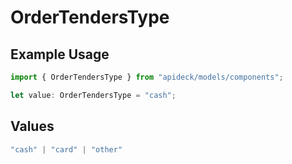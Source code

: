 # OrderTendersType

## Example Usage

```typescript
import { OrderTendersType } from "apideck/models/components";

let value: OrderTendersType = "cash";
```

## Values

```typescript
"cash" | "card" | "other"
```
